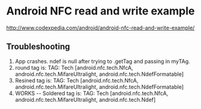 # Android NFC read and write example

http://www.codexpedia.com/android/android-nfc-read-and-write-example/

## Troubleshooting
1. App crashes. ndef is null after trying to .getTag and passing in myTAg.
2. round tag is: TAG: Tech [android.nfc.tech.NfcA, android.nfc.tech.MifareUltralight, android.nfc.tech.NdefFormatable]
3. Resined tag is: TAG: Tech [android.nfc.tech.NfcA, android.nfc.tech.MifareUltralight, android.nfc.tech.NdefFormatable]
4. WORKS -- Soldered tag is: TAG: Tech [android.nfc.tech.NfcA, android.nfc.tech.MifareUltralight, android.nfc.tech.Ndef]
